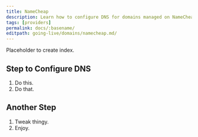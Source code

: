 ```yaml
---
title: NameCheap
description: Learn how to configure DNS for domains managed on NameCheap.
tags: [providers]
permalink: docs/:basename/
editpath: going-live/domains/namecheap.md/
---
```

Placeholder to create index.
## Step to Configure DNS
1. Do this.
2. Do that.

## Another Step
1. Tweak thingy.
2. Enjoy.

